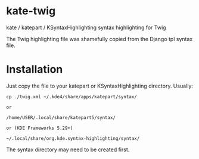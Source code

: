 kate-twig
=========

kate / katepart / KSyntaxHighlighting syntax highlighting for Twig

The Twig highlighting file was shamefully copied from the Django tpl syntax file.

Installation
============

Just copy the file to your katepart or KSyntaxHighlighting directory.
Usually:

    cp ./twig.xml ~/.kde4/share/apps/katepart/syntax/

    or

    /home/USER/.local/share/katepart5/syntax/
    
    or (KDE Frameworks 5.29+)
    
    ~/.local/share/org.kde.syntax-highlighting/syntax/

The syntax directory may need to be created first.
